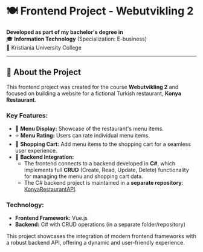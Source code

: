 # 🍽️ Frontend Project - Webutvikling 2  

**Developed as part of my bachelor's degree in**  
🎓 **Information Technology** (Specialization: E-business)  
📍 Kristiania University College  

---

## 🌟 About the Project  
This frontend project was created for the course **Webutvikling 2** and focused on building a website for a fictional Turkish restaurant, **Konya Restaurant**.  

### Key Features:  
- 📜 **Menu Display:** Showcase of the restaurant's menu items.  
- ⭐ **Menu Rating:** Users can rate individual menu items.  
- 🛒 **Shopping Cart:** Add menu items to the shopping cart for a seamless user experience.  
- 🔄 **Backend Integration:**  
  - The frontend connects to a backend developed in **C#**, which implements full **CRUD** (Create, Read, Update, Delete) functionality for managing the menu and shopping cart data.  
  - The C# backend project is maintained in a **separate repository**:  
    [KonyaRestaurantAPI](https://github.com/hamzas4011/KonyaRestaurantAPI).  

### Technology:  
- **Frontend Framework:** Vue.js  
- **Backend:** C# with CRUD operations (in a separate folder/repository)  

This project showcases the integration of modern frontend frameworks with a robust backend API, offering a dynamic and user-friendly experience.  




